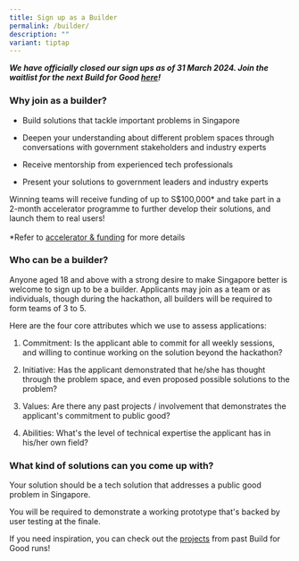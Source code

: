 ```yaml
---
title: Sign up as a Builder
permalink: /builder/
description: ""
variant: tiptap
---
```

<p><strong><em>We have officially closed our sign ups as of 31 March 2024. Join the waitlist for the next Build for Good <a href="https://go.gov.sg/bfg2024waitlist" rel="noopener noreferrer nofollow" target="_blank">here</a>!</em></strong>
</p>
<h3><strong>Why join as a builder?</strong></h3>
<ul>
<li>
<p>Build solutions that tackle important problems in Singapore</p>
</li>
<li>
<p>Deepen your understanding about different problem spaces through conversations
with government stakeholders and industry experts</p>
</li>
<li>
<p>Receive mentorship from experienced tech professionals</p>
</li>
<li>
<p>Present your solutions to government leaders and industry experts</p>
</li>
</ul>
<p>Winning teams will receive funding of up to S$100,000* and take part in
a 2-month accelerator programme to further develop their solutions, and
launch them to real users!
<br>
<br>*Refer to <a href="/environment/accelerator-funding" rel="noopener noreferrer nofollow" target="_blank">accelerator &amp; funding</a> for
more details</p>
<h3><strong>Who can be a builder?</strong></h3>
<p>Anyone aged 18 and above with a strong desire to make Singapore better
is welcome to sign up to be a builder. Applicants may join as a team or
as individuals, though during the hackathon, all builders will be required
to form teams of 3 to 5.</p>
<p>Here are the four core attributes which we use to assess applications:</p>
<ol data-tight="true" class="tight">
<li>
<p>Commitment: Is the applicant able to commit for all weekly sessions, and
willing to continue working on the solution beyond the hackathon?</p>
</li>
<li>
<p>Initiative: Has the applicant demonstrated that he/she has thought through
the problem space, and even proposed possible solutions to the problem?</p>
</li>
<li>
<p>Values: Are there any past projects / involvement that demonstrates the
applicant's commitment to public good?</p>
</li>
<li>
<p>Abilities: What's the level of technical expertise the applicant has in
his/her own field?</p>
</li>
</ol>
<h3><strong>What kind of solutions can you come up with?</strong></h3>
<p>Your solution should be a tech solution that addresses a public good problem
in Singapore.</p>
<p>You will be required to demonstrate a working prototype that's backed
by user testing at the finale.</p>
<p>If you need inspiration, you can check out the <a href="/past-hackathons/" rel="noopener noreferrer nofollow" target="_blank">projects</a> from past Build for Good runs!</p>